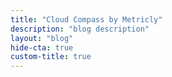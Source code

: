 ```yaml
---
title: "Cloud Compass by Metricly"
description: "blog description"
layout: "blog"
hide-cta: true
custom-title: true
---
```


